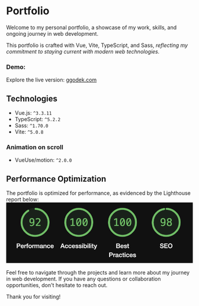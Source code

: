 # Portfolio
Welcome to my personal portfolio, a showcase of my work, skills, and ongoing journey in web development.

 This portfolio is crafted with Vue, Vite, TypeScript, and Sass, _reflecting my commitment to staying current with modern web technologies._

### Demo: 
Explore the live version: [ggodek.com](https://www.ggodek.com/)

## Technologies
- Vue.js: `^3.3.11`
- TypeScript: `^5.2.2`
- Sass: `^1.70.0`
- Vite: `^5.0.8`

### Animation on scroll
- VueUse/motion: `^2.0.0`


## Performance Optimization
The portfolio is optimized for performance, as evidenced by the Lighthouse report below:
![Lighthouse report](public/portfolio_lighthouse.png)

Feel free to navigate through the projects and learn more about my journey in web development. If you have any questions or collaboration opportunities, don't hesitate to reach out.

Thank you for visiting!
